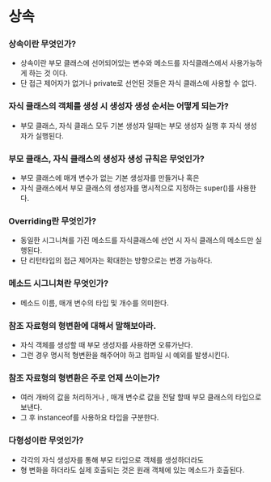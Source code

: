 # 상속

### 상속이란 무엇인가?

- 상속이란 부모 클래스에 선어되어있는 변수와 메소드를 자식클래스에서 사용가능하게 하는 것 이다.
- 단 접근 제어자가 없거나 private로 선언된 것들은 자식 클래스에 사용할 수 없다.

### 자식 클래스의 객체를 생성 시 생성자 생성 순서는 어떻게 되는가?

- 부모 클래스, 자식 클래스 모두 기본 생성자 일때는 부모 생성자 실행 후 자식 생성자가 실행된다.

### 부모 클래스, 자식 클래스의 생성자 생성 규칙은 무엇인가?

- 부모 클래스에 매개 변수가 없는 기본 생성자를 만들거나 혹은
- 자식 클래스에서 부모 클래스의 생성자를 명시적으로 지정하는 super()를 사용한다.

### Overriding란 무엇인가?

- 동일한 시그니쳐를 가진 메소드를 자식클래스에 선언 시 자식 클래스의 메소드만 실행된다.
- 단 리턴타입의 접근 제어자는 확대한는 방향으로는 변경 가능하다.

### 메소드 시그니쳐란 무엇인가?

- 메소드 이름, 매개 변수의 타입 및 개수를 의미한다.

### 참조 자료형의 형변환에 대해서 말해보아라.

- 자식 객체를 생성할 때 부모 생성자를 사용하면 오류가난다.
- 그런 경우 명시적 형변환을 해주어야 하고 컴파일 시 예외를 발생시킨다.

### 참조 자료형의 형변환은 주로 언제 쓰이는가?

- 여러 개바의 값을 처리하거나 , 매개 변수로 값을 전달 할때 부모 클래스의 타입으로 보낸다.
- 그 후 instanceof를 사용하요 타입을 구분한다.

### 다형성이란 무엇인가?

- 각각의 자식 생성자를 통해 부모 타입으로 객체를 생성하더라도
- 형 변화을 하더라도 실제 호출되는 것은 원래 객체에 있는 메소드가 호출된다.
